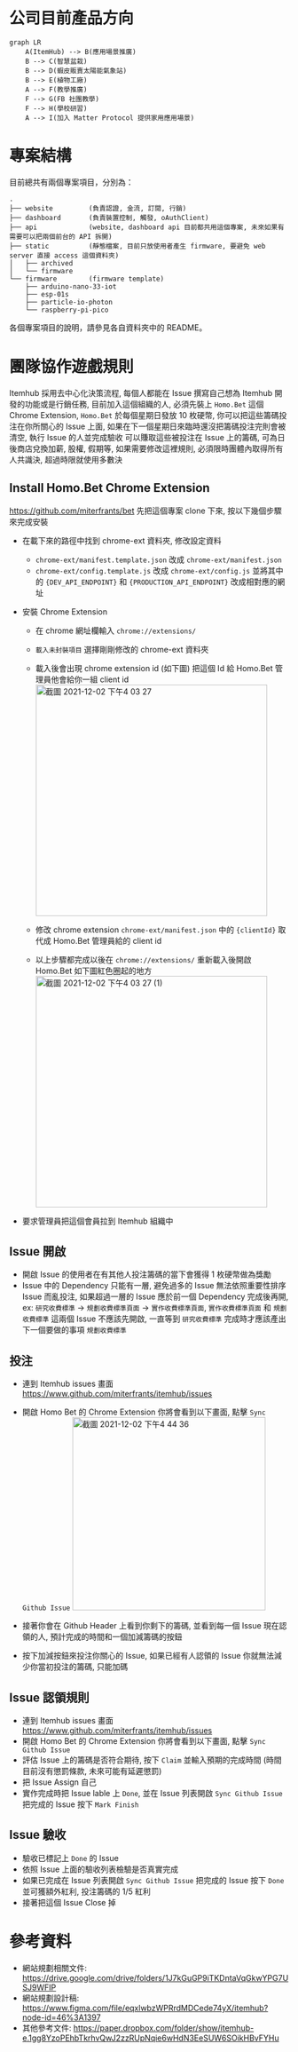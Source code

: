 # 公司目前產品方向

```mermaid
graph LR
    A(ItemHub) --> B(應用場景推廣)
    B --> C(智慧盆栽)
    B --> D(蝦皮販賣太陽能氣象站)
    B --> E(植物工廠)
    A --> F(教學推廣)
    F --> G(FB 社團教學)
    F --> H(學校研習)
    A --> I(加入 Matter Protocol 提供家用應用場景)
```

# 專案結構

目前總共有兩個專案項目，分別為：

```
.
├── website         (負責認證, 金流, 訂閱, 行銷)
├── dashboard       (負責裝置控制, 觸發, oAuthClient)
├── api             (website, dashboard api 目前都共用這個專案, 未來如果有需要可以把兩個前台的 API 拆開)
├── static          (靜態檔案, 目前只放使用者產生 firmware, 要避免 web server 直接 access 這個資料夾)
│   ├── archived
│   └── firmware
└── firmware        (firmware template)
    ├── arduino-nano-33-iot
    ├── esp-01s
    ├── particle-io-photon
    └── raspberry-pi-pico
```

各個專案項目的說明，請參見各自資料夾中的 README。

# 團隊協作遊戲規則

Itemhub 採用去中心化決策流程, 每個人都能在 Issue 撰寫自己想為 Itemhub 開發的功能或是行銷任務,
目前加入這個組織的人, 必須先裝上 `Homo.Bet` 這個 Chrome Extension, `Homo.Bet` 於每個星期日發放 10 枚硬幣,
你可以把這些籌碼投注在你所關心的 Issue 上面, 如果在下一個星期日來臨時還沒把籌碼投注完則會被清空, 執行 Issue 的人並完成驗收
可以賺取這些被投注在 Issue 上的籌碼, 可為日後商店兌換加薪, 股權, 假期等,
如果需要修改這裡規則, 必須限時團體內取得所有人共識決, 超過時限就使用多數決

## Install Homo.Bet Chrome Extension

https://github.com/miterfrants/bet 先把這個專案 clone 下來, 按以下幾個步驟來完成安裝

- 在載下來的路徑中找到 chrome-ext 資料夾, 修改設定資料
  - `chrome-ext/manifest.template.json` 改成 `chrome-ext/manifest.json`
  - `chrome-ext/config.template.js` 改成 `chrome-ext/config.js` 並將其中的 `{DEV_API_ENDPOINT}` 和 `{PRODUCTION_API_ENDPOINT}` 改成相對應的網址
- 安裝 Chrome Extension

  - 在 chrome 網址欄輸入 `chrome://extensions/`
  - `載入未封裝項目` 選擇剛剛修改的 chrome-ext 資料夾
  - 載入後會出現 chrome extension id (如下圖) 把這個 Id 給 Homo.Bet 管理員他會給你一組 client id
    <img width="417" alt="截圖 2021-12-02 下午4 03 27" src="https://user-images.githubusercontent.com/2028693/144387289-34e9b059-22b2-4834-9cc4-01c486ad0c2a.png">

  - 修改 chrome extension `chrome-ext/manifest.json` 中的 `{clientId}` 取代成 Homo.Bet 管理員給的 client id
  - 以上步驟都完成以後在 `chrome://extensions/` 重新載入後開啟 Homo.Bet 如下圖紅色圈起的地方
    <img width="417" alt="截圖 2021-12-02 下午4 03 27 (1)" src="https://user-images.githubusercontent.com/2028693/144387503-06bad2ec-f590-4f7c-a7cd-31e5a332c7cb.png">

- 要求管理員把這個會員拉到 Itemhub 組織中

## Issue 開啟

- 開啟 Issue 的使用者在有其他人投注籌碼的當下會獲得 1 枚硬幣做為獎勵
- Issue 中的 Dependency 只能有一層, 避免過多的 Issue 無法依照重要性排序 Issue 而亂投注, 如果超過一層的 Issue 應於前一個 Dependency 完成後再開, ex: `研究收費標準` -> `規劃收費標準頁面` -> `實作收費標準頁面`, `實作收費標準頁面` 和 `規劃收費標準` 這兩個 Issue 不應該先開啟, 一直等到 `研究收費標準` 完成時才應該產出下一個要做的事項 `規劃收費標準`

## 投注

- 連到 Itemhub issues 畫面 https://www.github.com/miterfrants/itemhub/issues
- 開啟 Homo Bet 的 Chrome Extension 你將會看到以下畫面, 點擊 `Sync Github Issue`
  <img width="348" alt="截圖 2021-12-02 下午4 44 36" src="https://user-images.githubusercontent.com/2028693/144387873-cb68ef3e-dfd7-4c58-98fe-a3254c90a2ac.png">

- 接著你會在 Github Header 上看到你剩下的籌碼, 並看到每一個 Issue 現在認領的人, 預計完成的時間和一個加減籌碼的按鈕
- 按下加減按鈕來投注你關心的 Issue, 如果已經有人認領的 Issue 你就無法減少你當初投注的籌碼, 只能加碼

## Issue 認領規則

- 連到 Itemhub issues 畫面 https://www.github.com/miterfrants/itemhub/issues
- 開啟 Homo Bet 的 Chrome Extension 你將會看到以下畫面, 點擊 `Sync Github Issue`
- 評估 Issue 上的籌碼是否符合期待, 按下 `Claim` 並輸入預期的完成時間 (時間目前沒有懲罰條款, 未來可能有延遲懲罰)
- 把 Issue Assign 自己
- 實作完成時把 Issue lable 上 `Done`, 並在 Issue 列表開啟 `Sync Github Issue` 把完成的 Issue 按下 `Mark Finish`

## Issue 驗收

- 驗收已標記上 `Done` 的 Issue
- 依照 Issue 上面的驗收列表檢驗是否真實完成
- 如果已完成在 Issue 列表開啟 `Sync Github Issue` 把完成的 Issue 按下 `Done` 並可獲額外紅利, 投注籌碼的 1/5 紅利
- 接著把這個 Issue Close 掉

# 參考資料

- 網站規劃相關文件: https://drive.google.com/drive/folders/1J7kGuGP9iTKDntaVqGkwYPG7USJ9WFIP
- 網站規劃設計稿: https://www.figma.com/file/eqxlwbzWPRrdMDCede74yX/itemhub?node-id=46%3A1397
- 其他參考文件: https://paper.dropbox.com/folder/show/itemhub-e.1gg8YzoPEhbTkrhvQwJ2zzRUpNqie6wHdN3EeSUW6SOikHBvFYHu
